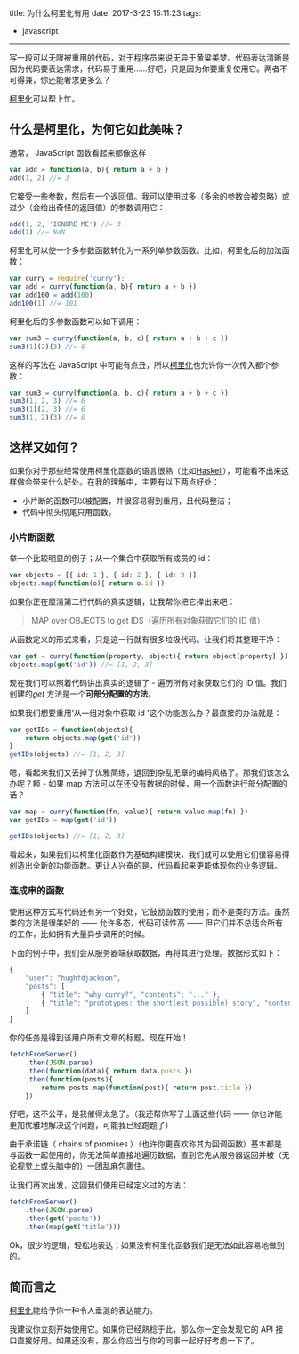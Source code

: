title: 为什么柯里化有用
date: 2017-3-23 15:11:23
tags:
- javascript
---

写一段可以无限被重用的代码，对于程序员来说无异于黄粱美梦。代码表达清晰是因为代码要表达需求，代码易于重用……好吧，只是因为你要重复使用它。两者不可得兼，你还能奢求更多么？

[柯里化](https://npmjs.org/package/curry)可以帮上忙。

## 什么是柯里化，为何它如此美味？

通常， JavaScript 函数看起来都像这样：

```javascript
var add = function(a, b){ return a + b }
add(1, 2) //= 3
```

它接受一些参数，然后有一个返回值。我可以使用过多（多余的参数会被忽略）或过少（会给出奇怪的返回值）的参数调用它：

```javascript
add(1, 2, 'IGNORE ME') //= 3
add(1) //= NaN
```

柯里化可以使一个多参数函数转化为一系列单参数函数。比如，柯里化后的加法函数：
<!--more-->

```javascript
var curry = require('curry');
var add = curry(function(a, b){ return a + b })
var add100 = add(100)
add100(1) //= 101
```

柯里化后的多参数函数可以如下调用：

```javascript
var sum3 = curry(function(a, b, c){ return a + b + c })
sum3(1)(2)(3) //= 6
```

这样的写法在 JavaScript 中可能有点丑，所以[柯里化](https://npmjs.org/package/curry)也允许你一次传入都个参数：

```javascript
var sum3 = curry(function(a, b, c){ return a + b + c })
sum3(1, 2, 3) //= 6
sum3(1)(2, 3) //= 6
sum3(1, 2)(3) //= 6
```

## 这样又如何？

如果你对于那些经常使用柯里化函数的语言很熟（比如[Haskell](http://learnyouahaskell.com/)），可能看不出来这样做会带来什么好处。在我的理解中，主要有以下两点好处：

* 小片断的函数可以被配置，并很容易得到重用，且代码整洁；
* 代码中彻头彻尾只用函数。

### 小片断函数

举一个比较明显的例子；从一个集合中获取所有成员的 id：

```javascript
var objects = [{ id: 1 }, { id: 2 }, { id: 3 }]
objects.map(function(o){ return o.id })
```

如果你正在厘清第二行代码的真实逻辑，让我帮你把它择出来吧：

> MAP over OBJECTS to get IDS（遍历所有对象获取它们的 ID 值）

从函数定义的形式来看，只是这一行就有很多垃圾代码。让我们将其整理干净：

```javascript
var get = curry(function(property, object){ return object[property] })
objects.map(get('id')) //= [1, 2, 3]
```

现在我们可以照着代码讲出真实的逻辑了 - 遍历所有对象获取它们的 ID 值。我们创建的*get* 方法是一个**可部分配置的方法**。

如果我们想要重用‘从一组对象中获取 id ’这个功能怎么办？最直接的办法就是：

```javascript
var getIDs = function(objects){
    return objects.map(get('id'))
}
getIDs(objects) //= [1, 2, 3]
```

嗯，看起来我们又丢掉了优雅简练，退回到杂乱无章的编码风格了。那我们该怎么办呢？额 - 如果 map 方法可以在还没有数据的时候，用一个函数进行部分配置的话？

```javascript
var map = curry(function(fn, value){ return value.map(fn) })
var getIDs = map(get('id'))

getIDs(objects) //= [1, 2, 3]
```

看起来，如果我们以柯里化函数作为基础构建模块，我们就可以使用它们很容易得创造出全新的功能函数。更让人兴奋的是，代码看起来更能体现你的业务逻辑。

### 连成串的函数

使用这种方式写代码还有另一个好处，它鼓励函数的使用；而不是类的方法。虽然类的方法是很美好的 —— 允许多态，代码可读性高 —— 但它们并不总适合所有的工作，比如拥有大量异步调用的时候。

下面的例子中，我们会从服务器端获取数据，再将其进行处理。数据形式如下：

```javascript
{
    "user": "hughfdjackson",
    "posts": [
        { "title": "why curry?", "contents": "..." },
        { "title": "prototypes: the short(est possible) story", "contents": "..." }
    ]
}
```

你的任务是得到该用户所有文章的标题。现在开始！

```javascript
fetchFromServer()
    .then(JSON.parse)
    .then(function(data){ return data.posts })
    .then(function(posts){
        return posts.map(function(post){ return post.title })
    })
```

好吧，这不公平，是我催得太急了。（我还帮你写了上面这些代码 —— 你也许能更加优雅地解决这个问题，可能我已经跑题了）

由于承诺链（ chains of promises ）（也许你更喜欢称其为回调函数）基本都是与函数一起使用的，你无法简单直接地遍历数据，直到它先从服务器返回并被（无论视觉上或头脑中的）一团乱麻包裹住。

让我们再次出发，这回我们使用已经定义过的方法：

```javascript
fetchFromServer()
    .then(JSON.parse)
    .then(get('posts'))
    .then(map(get('title')))
```

Ok，很少的逻辑，轻松地表达；如果没有柯里化函数我们是无法如此容易地做到的。

## 简而言之

[柯里化](https://npmjs.org/package/curry)能给予你一种令人垂涎的表达能力。

我建议你立刻开始使用它。如果你已经熟稔于此，那么你一定会发现它的 API 接口直接好用。如果还没有，那么你应当与你的同事一起好好考虑一下了。